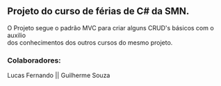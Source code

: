## Projeto do curso de férias de C# da SMN.  
O Projeto segue o padrão MVC para criar alguns CRUD's básicos com o auxilio   
dos conhecimentos dos outros cursos do mesmo projeto.  
### Colaboradores:  
Lucas Fernando || Guilherme Souza